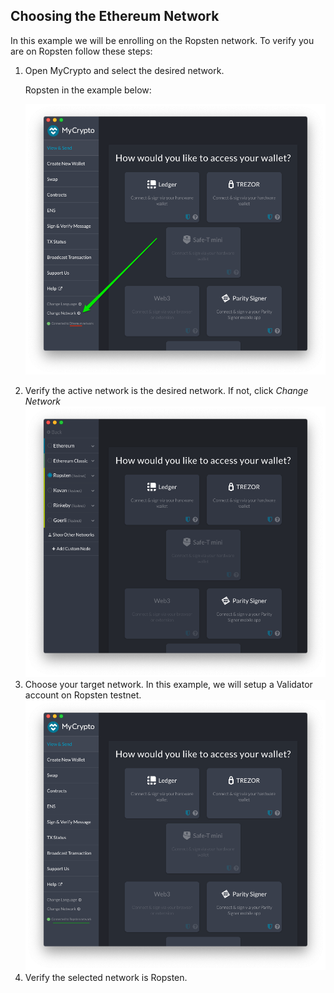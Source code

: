 ## Choosing the Ethereum Network
In this example we will be enrolling on the Ropsten network. To verify you are on Ropsten follow these steps:

1. Open MyCrypto and select the desired network.<p> 
Ropsten in the example below: <p>
![](../instructions/change_network_1.png)
2. Verify the active network is the desired network. If not, click *Change Network*
![](../instructions/change_network_2.png)
3. Choose your target network. In this example, we will setup a Validator account on Ropsten testnet.
![](../instructions/change_network_3.png)
4. Verify the selected network is Ropsten.